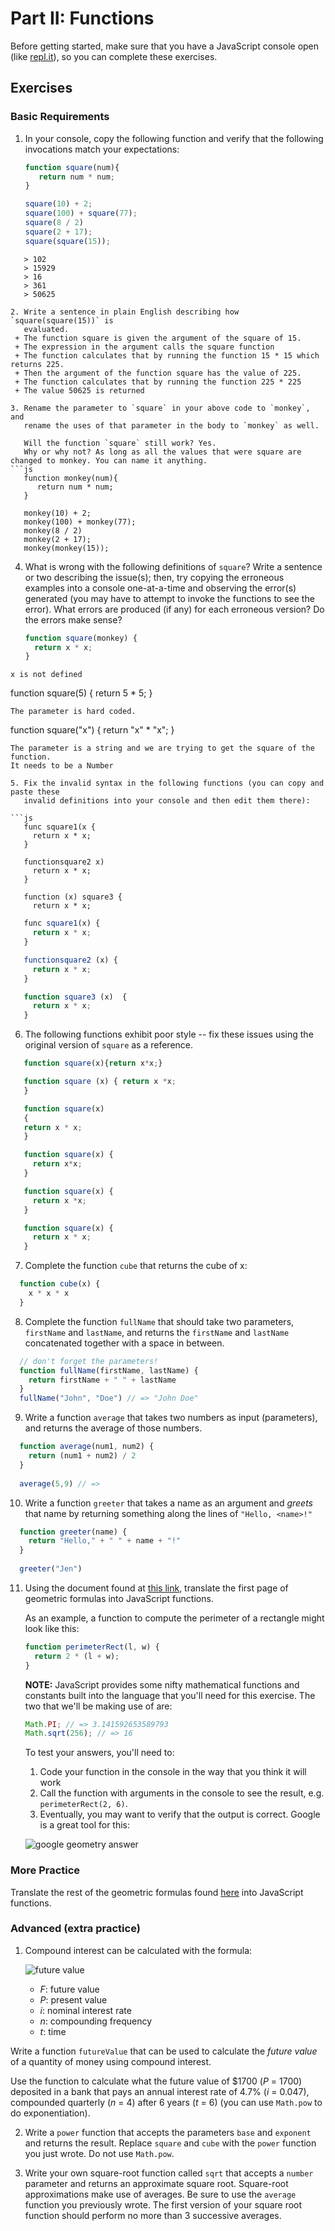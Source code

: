 # Part II: Functions

Before getting started, make sure that you have a JavaScript console open (like <a href="http://www.repl.it/languages/javascript" target="_blank">repl.it</a>), so you can complete these exercises.

## Exercises

### Basic Requirements

1. In your console, copy the following function and verify
   that the following invocations match your expectations:

   ```js
   function square(num){
      return num * num;
   }
   
   square(10) + 2;
   square(100) + square(77);
   square(8 / 2)
   square(2 + 17);
   square(square(15));
```
   > 102  
   > 15929  
   > 16  
   > 361  
   > 50625  

2. Write a sentence in plain English describing how `square(square(15))` is
   evaluated.
 + The function square is given the argument of the square of 15.  
 + The expression in the argument calls the square function 
 + The function calculates that by running the function 15 * 15 which returns 225. 
 + Then the argument of the function square has the value of 225.
 + The function calculates that by running the function 225 * 225
 + The value 50625 is returned
 
3. Rename the parameter to `square` in your above code to `monkey`, and
   rename the uses of that parameter in the body to `monkey` as well. 
   
   Will the function `square` still work? Yes.  
   Why or why not? As long as all the values that were square are changed to monkey. You can name it anything.
```js
   function monkey(num){
      return num * num;
   }
   
   monkey(10) + 2;
   monkey(100) + monkey(77);
   monkey(8 / 2)
   monkey(2 + 17);
   monkey(monkey(15));
```

4. What is wrong with the following definitions of `square`? Write a sentence or
   two describing the issue(s); then, try copying the erroneous examples into a
   console one-at-a-time and observing the error(s) generated (you may have to
   attempt to invoke the functions to see the error). What errors are produced
   (if any) for each erroneous version? Do the errors make sense?

   ```js
   function square(monkey) {
     return x * x;
   }
```
x is not defined

```
   function square(5) {
     return 5 * 5;
   }
```
The parameter is hard coded.
```
   function square("x") {
     return "x" * "x";
   }
```
The parameter is a string and we are trying to get the square of the function.  
It needs to be a Number

5. Fix the invalid syntax in the following functions (you can copy and paste these
   invalid definitions into your console and then edit them there):

```js
   func square1(x {
     return x * x;
   }

   functionsquare2 x)
     return x * x;
   }

   function (x) square3 {
     return x * x;
```

```js
   func square1(x) {
     return x * x;
   }

   functionsquare2 (x) {
     return x * x;
   }

   function square3 (x)  {
     return x * x;
   }
```

6. The following functions exhibit poor style -- fix these issues using the
   original version of `square` as a reference.

```js
   function square(x){return x*x;}

   function square (x) { return x *x;
   }

   function square(x)
   {
   return x * x;
   }
```

```js
   function square(x) {
     return x*x;
   }

   function square(x) { 
     return x *x;
   }

   function square(x) {
     return x * x;
   }
```

7. Complete the function `cube` that returns the cube of x:

```js
  function cube(x) {
    x * x * x
  }
```

8. Complete the function `fullName` that should take two parameters, `firstName`
   and `lastName`, and returns the `firstName` and `lastName` concatenated
   together with a space in between.

```js
  // don't forget the parameters!
  function fullName(firstName, lastName) {
    return firstName + " " + lastName
  }
  fullName("John", "Doe") // => "John Doe"
```

9. Write a function `average` that takes two numbers as input (parameters), and
   returns the average of those numbers.

```js
  function average(num1, num2) {
    return (num1 + num2) / 2
  }
  
  average(5,9) // => 
```

10. Write a function `greeter` that takes a name as an argument and *greets*
    that name by returning something along the lines of `"Hello, <name>!"`
    

```js
  function greeter(name) {
    return "Hello," + " " + name + "!"
  }
  
  greeter("Jen") 
```    

11. Using the document found at <a href="http://www.gbcnv.edu/documents/ASC/docs/00000005.pdf" target="_blank">this link</a>, translate the first page of geometric
    formulas into JavaScript functions.

    As an example, a function to compute the perimeter of a rectangle might look
    like this:

    ```js
    function perimeterRect(l, w) {
      return 2 * (l + w);
    }
    ```

    **NOTE:** JavaScript provides some nifty mathematical functions and
    constants built into the language that you'll need for this exercise. The
    two that we'll be making use of are:

    ```js
    Math.PI; // => 3.141592653589793
    Math.sqrt(256); // => 16
    ```

    To test your answers, you'll need to:

    1. Code your function in the console in the way that you think it will work
    2. Call the function with arguments in the console to see the result, e.g.
      `perimeterRect(2, 6)`.
    3. Eventually, you may want to verify that the output is correct. Google is a
       great tool for this:

    ![google geometry answer](google-geometry-answer.gif)

### More Practice

Translate the rest of the geometric formulas found <a href="http://www.gbcnv.edu/documents/ASC/docs/00000005.pdf" target="_blank">here</a> into JavaScript functions.

### Advanced (extra practice)

1. Compound interest can be calculated with the formula:

    ![future value](future-value.png)

    - *F*: future value
    - *P*: present value
    - *i*: nominal interest rate
    - *n*: compounding frequency
    - *t*: time

  Write a function `futureValue` that can be used to calculate the *future value*
  of a quantity of money using compound interest.

  Use the function to calculate what the future value of $1700 (*P* = 1700)
  deposited in a bank that pays an annual interest rate of 4.7% (*i* = 0.047),
  compounded quarterly (*n* = 4) after 6 years (*t* = 6) (you can use `Math.pow`
  to do exponentiation).

2. Write a `power` function that accepts the parameters `base` and `exponent`
   and returns the result. Replace `square` and `cube` with the `power` function
   you just wrote. Do not use `Math.pow`.

3. Write your own square-root function called `sqrt` that accepts a `number`
   parameter and returns an approximate square root. Square-root approximations
   make use of averages. Be sure to use the `average` function you previously
   wrote. The first version of your square root function should perform no more
   than 3 successive averages.
